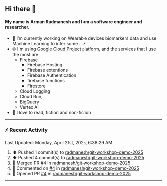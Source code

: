 ## Hi there 👋

#### My name is Arman Radmanesh and I am a software engineer and researcher.

- 🔭 I’m currently working on Wearable devices biomarkers data and use Machine Learning to infer some ....?
- 🌐 I'm using Google Cloud Project platform, and the services that I use the most are:
  - Firebase
     - Firebase Hosting
     - Firebase extentions 
     - Firebase Authentication
     - firebase functions
     - Firestore
  - Cloud Logging
  - Cloud Run,
  - BigQuery
  - Vertex AI
- 📖 I love to read, fiction and non-fiction

---

### :zap: Recent Activity

<!--START_SECTION:activity-->
<!--END_SECTION:activity-->

<!--RECENT_ACTIVITY:last_update-->
Last Updated: Monday, April 21st, 2025, 6:38:29 AM
<!--RECENT_ACTIVITY:last_update_end-->

<!--RECENT_ACTIVITY:start-->
1. ⬆️ Pushed 1 commit(s) to [radmanesh/git-workshop-demo-2025](https://github.com/radmanesh/git-workshop-demo-2025)
2. ⬆️ Pushed 4 commit(s) to [radmanesh/git-workshop-demo-2025](https://github.com/radmanesh/git-workshop-demo-2025)
3. 🎉 Merged PR [#4](https://github.com/radmanesh/git-workshop-demo-2025/pull/4) in [radmanesh/git-workshop-demo-2025](https://github.com/radmanesh/git-workshop-demo-2025)
4. 💬 Commented on [#4](https://github.com/radmanesh/git-workshop-demo-2025/pull/4#issuecomment-2817601264) in [radmanesh/git-workshop-demo-2025](https://github.com/radmanesh/git-workshop-demo-2025)
5. 💪 Opened PR [#4](https://github.com/radmanesh/git-workshop-demo-2025/pull/4) in [radmanesh/git-workshop-demo-2025](https://github.com/radmanesh/git-workshop-demo-2025)
<!--RECENT_ACTIVITY:end-->

---

<!--
**radmanesh/radmanesh** is a ✨ _special_ ✨ repository because its `README.md` (this file) appears on your GitHub profile.

Here are some ideas to get you started:

- 🔭 I’m currently working on ...
- 🌱 I’m currently learning ...
- 👯 I’m looking to collaborate on ...
- 🤔 I’m looking for help with ...
- 💬 Ask me about ...
- 📫 How to reach me: ...
- 😄 Pronouns: ...
- ⚡ Fun fact: ...
-->
